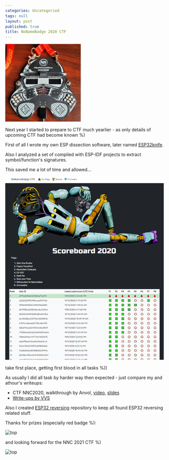 ```yaml
---
categories: Uncategoried
tags: null
layout: post
published: true
title: NoNameBadge 2020 CTF
---
```


![top](../images/NNC2020/00.png)

Next year I started to prepare to CTF much yearlier - as only details of upcoming CTF had become known %)

<!--more-->

First of all I wrote my own ESP dissection software, later named [ESP32knife](https://github.com/BlackVS/esp32knife). 

Also I analyzed a set of compiled with ESP-IDF projects to extract symbol/function's signatures.

This saved me a lot of time and allowed...

![top](../images/NNC2020/01.png)

take first place, getting first blood in all tasks %))

As usually I did all task by harder way then expected - just compare my and athour's writeups:

- CTF NNC2020, walkthrough by Anvol, [video](https://www.youtube.com/watch?v=THuKw9CntR0&feature=youtu.be), [slides](https://gitlab.com/coders-in-ua/nonamebadge-2020-ctf/-/raw/master/docs/CTFwalkthroughByAnVol.pdf?inline=false)
- [Write-ups by VVS](https://gitlab.com/coders-in-ua/nonamebadge-2020-ctf)

Also I created [ESP32 reversing](https://github.com/BlackVS/ESP32-reversing) repository to keep all found ESP32 reversing related stuff.


Thanks for prizes (especially red badge %):

![top](../images/NNC2020/08.png)

and looking forward for the NNC 2021 CTF %)

![top](../images/NNC2020/06.png)

